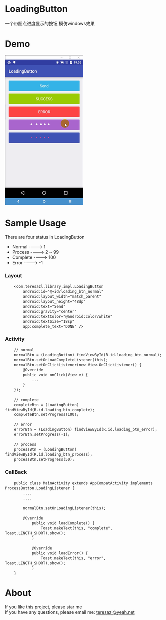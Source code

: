 # LoadingButton
一个带圆点进度显示的按钮  模仿windows效果

# Demo
![Sample Screenshots][1]

# Sample Usage
There are four status in LoadingButton  
* Normal  ---->  1  
* Process  ---->  2 ~ 99  
* Complete  ----> 100  
* Error  ---->  -1  

### Layout

        <com.teresazl.library.impl.LoadingButton
            android:id="@+id/loading_btn_normal"
            android:layout_width="match_parent"
            android:layout_height="48dp"
            android:text="Send"
            android:gravity="center"
            android:textColor="@android:color/white"
            android:textSize="18sp"
            app:complete_text="DONE" />

### Activity

        // normal
        normalBtn = (LoadingButton) findViewById(R.id.loading_btn_normal);
        normalBtn.setOnLoadCompleteListener(this);
        normalBtn.setOnClickListener(new View.OnClickListener() {
            @Override
            public void onClick(View v) {
                ...
            }
        });
        
        // complete
        completeBtn = (LoadingButton) findViewById(R.id.loading_btn_complete);
        completeBtn.setProgress(100);

        // error
        errorBtn = (LoadingButton) findViewById(R.id.loading_btn_error);
        errorBtn.setProgress(-1);

        // process
        processBtn = (LoadingButton) findViewById(R.id.loading_btn_process);
        processBtn.setProgress(50);
        
### CallBack

        public class MainActivity extends AppCompatActivity implements ProcessButton.LoadingListener {
            ....
            ....
            
            normalBtn.setOnLoadingListener(this);
            
            @Override
                public void loadComplete() {
                    Toast.makeText(this, "complete", Toast.LENGTH_SHORT).show();
                }
            
                @Override
                public void loadError() {
                    Toast.makeText(this, "error", Toast.LENGTH_SHORT).show();
                }
        }

# About
If you like this project, please star me  
If you have any questions, please email me: teresazl@yeah.net


[1]: https://github.com/teresazl/LoadingButton/blob/master/screenshots/loading_button.gif
